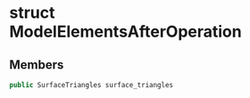 # struct ModelElementsAfterOperation


## Members

```cpp
public SurfaceTriangles surface_triangles
```



